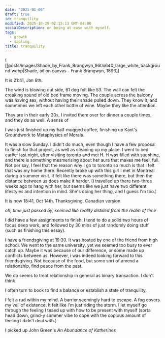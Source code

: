 ```yaml
---
date: "2025-01-06"
draft: true
id: tranquility
modified: 2025-10-29 02:15:13 GMT-04:00
socialDescription: on being at ease with myself.
tags:
  - growth
  - sapling
title: tranquility
---
```


![[posts/images/Shade_by_Frank_Brangwyn_960x640_large_white_background.webp|Shade, oil on canvas - Frank Brangwyn, 1893]]

It is 21:41, Jan 6th.

The wind is blowing out side, 61 deg felt like 53. The wall can felt the creaking sound of old bed frame moving.
The couple across the balcony was having sex, without having their shade pulled down. They know it, and sometimes we left each other bottle of wine. Maybe they like the attention.

They are in their early 30s, I invited them over for dinner a couple times, and they do as well. A sense of

I was just finished up my half-mugged coffee, finishing up Kant's Groundwork to Metaphysics of Morals.

It was a slow Sunday. I didn't do much, even though I have a few proposal to finish for that project, as well as cleaning up my place. I went to bed earlier last night, after visiting toronto and met H. H was filled with sunshine, and there is something mesmerising about her aura that makes me feel, full.
Not per say, I feel that the reason why I go to toronto so much is that I felt that was my home there. Recently broke up with this girl I met in Montreal during a summer visit. It felt like there was something there, but then the distance between us does make it harder.
(I travelled up there two-three weeks ago to hang with her, but seems like we just have two different lifestyles and intention in mind. She's doing her thing, and I guess I'm too.)

It is now 18:41, Oct 14th. Thanksgiving, Canadian version.

_oh, time just passed by, seemed like reality distilled from the realm of time_

I did have a few assignments to finish. I tend to do a solid two hours of focus deep work, and followed by 30 mins of just randomly doing stuff (such as finishing this essay).

I have a friendsgiving at 19:30. It was hosted by one of the friend from high school. We went to the same university, yet we seemed too busy to ever catch up. Maybe it was because of our difference, or some made up conflicts between us. However, i was indeed looking forward to this friendsgiving. Not because of the food, but some sort of amend a relationship, find peace from the past.

We do seems to treat relationship in general as binary transaction. I don't think

I often turn to book to find a balance or establish a state of tranquility.

I felt a rud within my mind. A barrier seemingly hard to escape. A fog covers my veil of existence. It felt like I'm just riding the storm. I let myself go through the feeling I teaed up with how to be present with myself (sorta head down, grind-y summer vibe to cope with the copious amount of feeling I didn't deal with.)

I picked up John Green's _An Abundance of Katherines_
